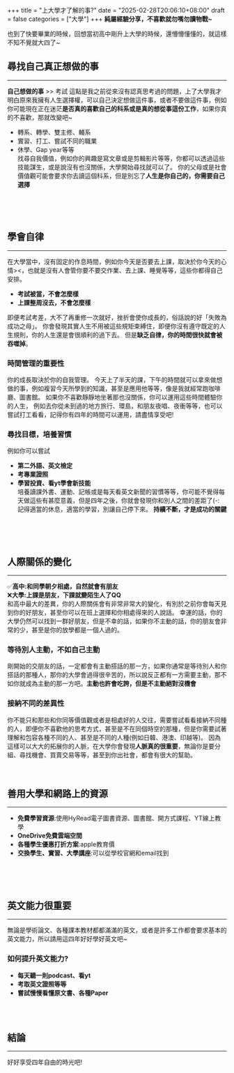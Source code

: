 +++
title = "上大學才了解的事?"
date = "2025-02-28T20:06:10+08:00"
draft = false
categories = ["大學"]
+++
**純屬經驗分享，不喜歡就勿嘴勿讀物戰~**

也到了快要畢業的時候，回想當初高中剛升上大學的時候，還懵懵懂懂的，就這樣不知不覺就大四了~


## 尋找自己真正想做的事
---
**自己想做的事** >> 考試
這點是我之前從來沒有認真思考過的問題，上了大學我才明白原來我擁有人生選擇權，可以自己決定想做這件事，或者不要做這件事，例如你可能現在正在迷茫**是否真的喜歡自己的科系或是真的想從事這份工作**，如果你真的不喜歡，那就改變吧~
- 轉系、轉學、雙主修、輔系
- 實習、打工、嘗試不同的職業
- 休學、Gap year等等<br>
找尋自我價值，例如你的興趣是寫文章或是剪輯影片等等，你都可以透過這些技能謀生，或是說沒有也沒關係，大學開始尋找就可以了。
你的父母或是社會價值觀可能會要求你去讀這個科系，但是別忘了**人生是你自己的，你需要自己選擇**
<br>
<br>
<br>

## 學會自律
---
在大學當中，沒有固定的作息時間，例如你今天是否要去上課，取決於你今天的心情><，也就是沒有人會管你要不要交作業、去上課、睡覺等等，這些你都得自己安排。
- **考試被當，不會怎麼樣**
- **上課整周沒去，不會怎麼樣**

即便考試考差，大不了再重修一次就好，挫折會使你成長的，俗話說的好「失敗為成功之母」。
你會發現其實人生不用被這些規矩束縛住，即便你沒有遵守既定的人生規則，你的人生還是會很順利的過下去。
但是**缺乏自律，你的時間很快就會被吞噬掉**。
### 時間管理的重要性
你的成長取決於你的自我管理。
今天上了半天的課，下午的時間就可以拿來做想做的事，例如複習今天所學到的知識，甚至是應用他等等，像是我就經常跑咖啡廳、圖書館。
如果你不喜歡靜靜地坐著那也沒關係，你可以運用這些時間體驗你的人生，
例如去你從未到過的地方旅行、環島，和朋友夜唱、夜衝等等，也可以嘗試打工看看，記得你有四年的時間可以運用，請盡情享受吧!
### 尋找目標，培養習慣
例如你可以嘗試
- **第二外語、英文檢定**
- **考專業證照**
- **學習投資、看yt學會新技能**<br>
培養讀課外書、運動、記帳或是每天看英文新聞的習慣等等，你可能不覺得每天做這些有甚麼意義，但是四年之後，你就會發現你和別人之間的差距了(-:
記得適當的休息，適當的學習，別讓自己停下來。
**持續不斷，才是成功的關鍵**
<br>
<br>
<br>

## 人際關係的變化
---
✅**高中:和同學朝夕相處，自然就會有朋友**<br>
❌**大學:上課是朋友，下課就變陌生人了QQ**<br>
和高中最大的差異，你的人際關係會有非常非常大的變化，有別於之前你會每天見到你的好朋友，甚至你可以在班上選擇和你相處得來的人說話。
幸運的話，你的大學仍然可以找到一群好朋友，但是不幸的話，如果你不主動的話，你的朋友會非常的少，甚至是你的放學都是一個人過的。

### 等待別人主動，不如自己主動
剛開始的交朋友的話，一定都會有主動搭話的那一方，如果你通常是等待別人和你搭話的那種人，那你的大學會過得很辛苦的，所以說反正都有一方需要主動，那不如你就成為主動的那一方吧。**主動也許會吃誇，但是不主動絕對沒機會**

### 接納不同的差異性
你不能只和那些和你同等價值觀或者是相處好的人交往，需要嘗試看看接納不同種的人，即便你不喜歡他的思考方式，甚至是不在同個時空的那種，但是你需要試著理解和包容各種不同的人、甚至是不同的人種(例如日韓、港澳、印越等)。
因為這樣可以大大的拓展你的人脈，在大學你會發現**人脈真的很重要**，無論你是要分組、尋找機會、買賣交易等等，甚至到你出社會，都會有很大的幫助。
<br>
<br>
<br>

## 善用大學和網路上的資源
---
- **免費學習資源**:使用HyRead電子圖書資源、圖書館、開方式課程、YT線上教學
- **OneDrive免費雲端空間**
- **各種學生優惠打折方案**:apple教育價
- **交換學生、實習、大學講座**:可以從學校官網和email找到
<br>
<br>
<br>

## 英文能力很重要
---
無論是學術論文、各種課本教材都都滿滿的英文，或者是許多工作都會要求基本的英文能力，所以請用這四年好好學好英文吧~
### 如何提升英文能力?
- **每天聽一則podcast、看yt**
- **考取英文證照等等**
- **嘗試慢慢看懂原文書、各種Paper**
<br>
<br>

## 結論
---
好好享受四年自由的時光吧!


